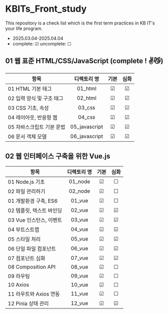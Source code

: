 # KBITs_Front_study
This repository is a check list which is the first term practices in KB IT's your life program.
- 2025.03.04-2025.04.04
- complete: ☑ uncomplete: ☐

## 01 웹 표준 HTML/CSS/JavaScript (complete ! ✌😼)
| 항목 | 디렉토리 명 | 기본 | 심화 | 
|------|:----:|:----:|:----:|
| 01 HTML 기본 태그 | 01_html | ☑ | ☑ | 
| 02 입력 양식 및 구조 태그 | 02_html | ☑ | ☑ |  
| 03 CSS 기초, 속성 | 03_css | ☑ | ☑ |  
| 04 레이아웃, 반응형 웹 | 04_css | ☑ | ☑ |  
| 05 자바스크립트 기본 문법 | 05_javascript | ☑ | ☑ |  
| 06 문서 객체 모델 | 06_javascript | ☑ | ☑ | 


## 02 웹 인터페이스 구축을 위한 Vue.js

| 항목 | 디렉토리 명 | 기본 | 심화 | 
|------|:----:|:----:|:----:|
| 01 Node.js 기초 | 01_node | ☑ | ☐ |  
| 02 파일 관리하기 | 02_node | ☑ | ☐ |  
| 01 개발환경 구축, ES6 | 01_vue | ☑ | ☐ | 
| 02 템플릿, 텍스트 바인딩 | 02_vue | ☑ | ☑ | 
| 03 Vue 인스턴스, 이벤트 | 03_vue | ☑ | ☑ | 
| 04 부트스트랩 | 04_vue | ☑ | ☑ | 
| 05 스타일 처리 | 05_vue | ☑ | ☑ | 
| 06 단일 파일 컴포넌트 | 06_vue | ☑ | ☑ | 
| 07 컴포넌트 심화 | 07_vue | ☑ | ☑ |  
| 08 Composition API | 08_vue | ☑ | ☐ |  
| 09 라우팅 | 09_vue | ☑ | ☐ |  
| 10 Axios | 10_vue | ☑ | ☐ |  
| 11 라우트와 Axios 연동 | 11_vue | ☑ | ☐ |  
| 12 Pinia 상태 관리 | 12_vue | ☑ | ☑ | 
